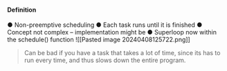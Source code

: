 #### Definition
● Non-preemptive scheduling
● Each task runs until it is finished
● Concept not complex – implementation might be
● Superloop now within the schedule() function
![[Pasted image 20240408125722.png]]

> Can be bad if you have a task that takes a lot of time, since its has to run every time, and thus slows down the entire program.

